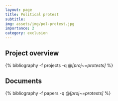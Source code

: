 ```yaml
---
layout: page
title: Political protest
subtitle: 
img: assets/img/pol-protest.jpg
importance: 2
category: exclusion 
---
```


## Project overview

<div class="publications">

  {% bibliography -f projects -q @*[proj~=protests]* %}

</div>

## Documents

<div class="publications">

  {% bibliography -f papers -q @*[proj~=protests]* %}

</div>



